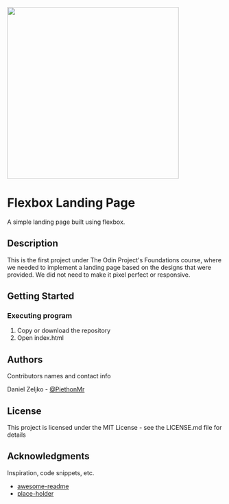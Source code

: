 <img src="https://cdn.statically.io/gh/TheOdinProject/curriculum/main/foundations/html_css/project/odin-project.png" width="400" align="center">

<br>

# Flexbox Landing Page

A simple landing page built using flexbox.

## Description

This is the first project under The Odin Project's Foundations course, where we needed to implement a landing page based on the designs that were provided. We did not need to make it pixel perfect or responsive.

## Getting Started

### Executing program

1. Copy or download the repository
2. Open index.html

## Authors

Contributors names and contact info

Daniel Zeljko - [@PiethonMr](https://twitter.com/PiethonMr)

## License

This project is licensed under the MIT License - see the LICENSE.md file for details

## Acknowledgments

Inspiration, code snippets, etc.

- [awesome-readme](https://github.com/matiassingers/awesome-readme)
- [place-holder](placeholder.com)
